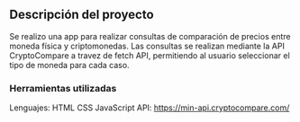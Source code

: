 ## Descripción del proyecto

Se realizo una app para realizar consultas de comparación de precios entre moneda física y criptomonedas.
Las consultas se realizan mediante la API CryptoCompare a travez de fetch API, permitiendo al usuario seleccionar el tipo de moneda para cada caso.

### Herramientas utilizadas

Lenguajes: HTML CSS JavaScript
API: https://min-api.cryptocompare.com/
